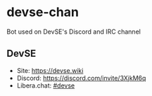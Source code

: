 # devse-chan

Bot used on DevSE's Discord and IRC channel

## DevSE

- Site: https://devse.wiki
- Discord: https://discord.com/invite/3XjkM6q
- Libera.chat: [#devse](https://web.libera.chat/?#devse)
